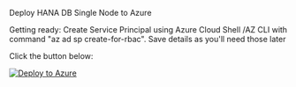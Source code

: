 Deploy HANA DB Single Node to Azure 

Getting ready: Create Service Principal using Azure Cloud Shell /AZ CLI with command "az ad sp create-for-rbac". Save details as you'll need those later

Click the button below:

[![Deploy to Azure](https://aka.ms/deploytoazurebutton)](https://ms.portal.azure.com/#create/Microsoft.Template/uri/https%3A%2F%2Fraw.githubusercontent.com%2Fsanjeevkumar761%2Fone_touch_sap_deployment_on_azure%2Fmaster%2Fhana-db-single-node-infra-and-sw%2Fazuredeploy.json)
